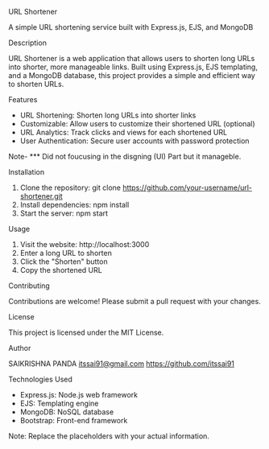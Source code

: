 
URL Shortener

A simple URL shortening service built with Express.js, EJS, and MongoDB

Description

URL Shortener is a web application that allows users to shorten long URLs into shorter, more manageable links. Built using Express.js, EJS templating, and a MongoDB database, this project provides a simple and efficient way to shorten URLs.

Features

- URL Shortening: Shorten long URLs into shorter links
- Customizable: Allow users to customize their shortened URL (optional)
- URL Analytics: Track clicks and views for each shortened URL
- User Authentication: Secure user accounts with password protection

Note- *** Did not foucusing in the disgning (UI) Part but it manageble.

Installation

1. Clone the repository: git clone https://github.com/your-username/url-shortener.git
2. Install dependencies: npm install
3. Start the server: npm start

Usage

1. Visit the website: http://localhost:3000
2. Enter a long URL to shorten
3. Click the "Shorten" button
4. Copy the shortened URL

Contributing

Contributions are welcome! Please submit a pull request with your changes.

License

This project is licensed under the MIT License.

Author

SAIKRISHNA PANDA
itssai91@gmail.com
https://github.com/itssai91

Technologies Used

- Express.js: Node.js web framework
- EJS: Templating engine
- MongoDB: NoSQL database
- Bootstrap: Front-end framework

Note: Replace the placeholders with your actual information.
